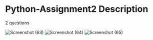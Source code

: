 # Python-Assignment2 Description

2 questions

![Screenshot (63)](https://user-images.githubusercontent.com/84920516/141841957-56a6e237-567c-4fe6-9d74-b09d5c43d83a.png)
![Screenshot (64)](https://user-images.githubusercontent.com/84920516/141841984-7be98605-1443-403f-aaeb-64c5cf813e9a.png)
![Screenshot (65)](https://user-images.githubusercontent.com/84920516/141842005-b33ace35-d043-414b-b339-65a092379ebb.png)
